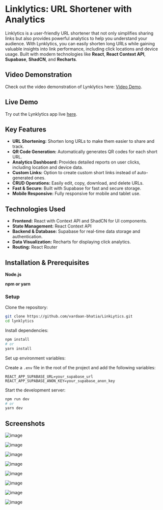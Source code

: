# **Linklytics: URL Shortener with Analytics**

Linklytics is a user-friendly URL shortener that not only simplifies sharing links but also provides powerful analytics to help you understand your audience. With Lynklytics, you can easily shorten long URLs while gaining valuable insights into link performance, including click locations and device usage. Built with modern technologies like **React**, **React Context API**, **Supabase**, **ShadCN**, and **Recharts**.

## **Video Demonstration**

Check out the video demonstration of Lynklytics here: [Video Demo](https://youtu.be/B4H900xjVRQ).

## **Live Demo**

Try out the Lynklytics app live [here](https://linklytics.netlify.app/).

## **Key Features**

- **URL Shortening:** Shorten long URLs to make them easier to share and track.
- **QR Code Generation:** Automatically generates QR codes for each short URL.
- **Analytics Dashboard:** Provides detailed reports on user clicks, including location and device data.
- **Custom Links:** Option to create custom short links instead of auto-generated ones.
- **CRUD Operations:** Easily edit, copy, download, and delete URLs.
- **Fast & Secure:** Built with Supabase for fast and secure storage.
- **Mobile Responsive:** Fully responsive for mobile and tablet use.

## **Technologies Used**

- **Frontend:** React with Context API and ShadCN for UI components.
- **State Management:** React Context API
- **Backend & Database:** Supabase for real-time data storage and authentication.
- **Data Visualization:** Recharts for displaying click analytics.
- **Routing:** React Router

## **Installation & Prerequisites**

**Node.js**

**npm or yarn**

### Setup

Clone the repository:

```bash
git clone https://github.com/vardaan-bhatia/LinkLytics.git
cd lynklytics
```

Install dependencies:

```bash
npm install
# or
yarn install
```
Set up environment variables:

Create a `.env` file in the root of the project and add the following variables:

```
REACT_APP_SUPABASE_URL=your_supabase_url
REACT_APP_SUPABASE_ANON_KEY=your_supabase_anon_key
```
Start the development server:

```bash
npm run dev
# or
yarn dev
```

## **Screenshots**

![image](https://github.com/user-attachments/assets/1ef47350-59ce-4a40-b59e-0df8a2a6fb24)

![image](https://github.com/user-attachments/assets/9c34abbd-9a99-43bf-a03d-5e459d81972f)

![image](https://github.com/user-attachments/assets/3cbc8162-431b-48fa-b5a7-2f6e65d516f3)

![image](https://github.com/user-attachments/assets/c1ebb228-69e9-4a61-b2e1-5a01fabf8bc1)

![image](https://github.com/user-attachments/assets/b134f167-662a-4c3d-aa57-4939ba0c0725)

![image](https://github.com/user-attachments/assets/a6760522-fec1-47d0-afbe-3e16dadcd5a0)

![image](https://github.com/user-attachments/assets/cf926a59-71d2-4ebe-ae1f-39d9b2ad3e76)

![image](https://github.com/user-attachments/assets/e91d4b36-ac0b-4bc1-87f6-bf888026be6c)







